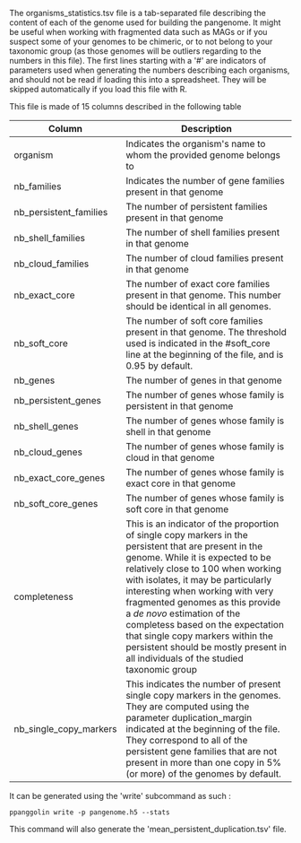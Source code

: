 
The organisms_statistics.tsv file is a tab-separated file describing the content of each of the genome used for building the pangenome. It might be useful when working with fragmented data such as MAGs or if you suspect some of your genomes to be chimeric, or to not belong to your taxonomic group (as those genomes will be outliers regarding to the numbers in this file).
The first lines starting with a '#' are indicators of parameters used when generating the numbers describing each organisms, and should not be read if loading this into a spreadsheet. They will be skipped automatically if you load this file with R.

This file is made of 15 columns described in the following table

| Column                 | Description                                                                                                                                                                                                                                                                                                                                                                                                                                                                             |
|------------------------|-----------------------------------------------------------------------------------------------------------------------------------------------------------------------------------------------------------------------------------------------------------------------------------------------------------------------------------------------------------------------------------------------------------------------------------------------------------------------------------------|
| organism               | Indicates the organism's name to whom the provided genome belongs to                                                                                                                                                                                                                                                                                                                                                                                                                    |
| nb_families            | Indicates the number of gene families present in that genome                                                                                                                                                                                                                                                                                                                                                                                                                            |
| nb_persistent_families | The number of persistent families present in that genome                                                                                                                                                                                                                                                                                                                                                                                                                                |
| nb_shell_families      | The number of shell families present in that genome                                                                                                                                                                                                                                                                                                                                                                                                                                     |
| nb_cloud_families      | The number of cloud families present in that genome                                                                                                                                                                                                                                                                                                                                                                                                                                     |
| nb_exact_core          | The number of exact core families present in that genome. This number should be identical in all genomes.                                                                                                                                                                                                                                                                                                                                                                               |
| nb_soft_core           | The number of soft core families present in that genome. The threshold used is indicated in the #soft_core line at the beginning of the file, and is 0.95 by default.                                                                                                                                                                                                                                                                                                                   |
| nb_genes               | The number of genes in that genome                                                                                                                                                                                                                                                                                                                                                                                                                                                      |
| nb_persistent_genes    | The number of genes whose family is persistent in that genome                                                                                                                                                                                                                                                                                                                                                                                                                           |
| nb_shell_genes         | The number of genes whose family is shell in that genome                                                                                                                                                                                                                                                                                                                                                                                                                                |
| nb_cloud_genes         | The number of genes whose family is cloud in that genome                                                                                                                                                                                                                                                                                                                                                                                                                                |
| nb_exact_core_genes    | The number of genes whose family is exact core in that genome                                                                                                                                                                                                                                                                                                                                                                                                                           |
| nb_soft_core_genes     | The number of genes whose family is soft core in that genome                                                                                                                                                                                                                                                                                                                                                                                                                            |
| completeness           | This is an indicator of the proportion of single copy markers in the persistent that are present in the genome. While it is expected to be relatively close to 100 when working with isolates, it may be particularly interesting when working with very fragmented genomes as this provide a *de novo* estimation of the completess based on the expectation that single copy markers within the persistent should be mostly present in all individuals of the studied taxonomic group |
| nb_single_copy_markers | This indicates the number of present single copy markers in the genomes. They are computed using the parameter duplication_margin indicated at the beginning of the file. They correspond to all of the persistent gene families that are not present in more than one copy in 5% (or more) of the genomes by default.                                                                                                                                                                  |

It can be generated using the 'write' subcommand as such : 

`ppanggolin write -p pangenome.h5 --stats`

This command will also generate the 'mean_persistent_duplication.tsv' file.
